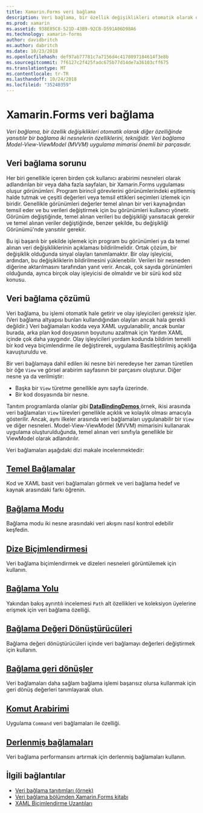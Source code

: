 ```yaml
---
title: Xamarin.Forms veri bağlama
description: Veri bağlama, bir özellik değişiklikleri otomatik olarak diğer özelliğinde yansıtılır bir bağlama iki nesnelerin özelliklerini, tekniğidir. Veri bağlama Model-View-ViewModel (MVVM) uygulama mimarisi önemli bir parçasıdır.
ms.prod: xamarin
ms.assetid: 938E85C8-521D-43B9-92CB-D591A06D98A6
ms.technology: xamarin-forms
author: davidbritch
ms.author: dabritch
ms.date: 10/23/2018
ms.openlocfilehash: def97ab77781c7a7156d4c4178097184614f3e8b
ms.sourcegitcommit: 7f6127c2f425fadc675b77d14de7a36103cff675
ms.translationtype: MT
ms.contentlocale: tr-TR
ms.lasthandoff: 10/24/2018
ms.locfileid: "35240359"
---
```

# <a name="xamarinforms-data-binding"></a>Xamarin.Forms veri bağlama

_Veri bağlama, bir özellik değişiklikleri otomatik olarak diğer özelliğinde yansıtılır bir bağlama iki nesnelerin özelliklerini, tekniğidir. Veri bağlama Model-View-ViewModel (MVVM) uygulama mimarisi önemli bir parçasıdır._

## <a name="the-data-linking-problem"></a>Veri bağlama sorunu

Her biri genellikle içeren birden çok kullanıcı arabirimi nesneleri olarak adlandırılan bir veya daha fazla sayfaları, bir Xamarin.Forms uygulaması oluşur *görünümleri*. Program birincil görevlerini görünümlerindeki eşitlenmiş halde tutmak ve çeşitli değerleri veya temsil ettikleri seçimleri izlemek için biridir. Genellikle görünümleri değerler temel alınan bir veri kaynağından temsil eder ve bu verileri değiştirmek için bu görünümleri kullanıcı yönetir. Görünüm değiştiğinde, temel alınan verileri bu değişikliği yansıtacak gerekir ve temel alınan veriler değiştiğinde, benzer şekilde, bu değişikliği Görünümü'nde yansıtılır gerekir.

Bu işi başarılı bir şekilde işlemek için program bu görünümleri ya da temel alınan veri değişikliklerinin açıklaması bildirilmelidir. Ortak çözüm, bir değişiklik olduğunda sinyal olayları tanımlamaktır. Bir olay işleyicisi, ardından, bu değişikliklerin bildirilmesini yüklenebilir. Verileri bir nesneden diğerine aktarılmasını tarafından yanıt verir. Ancak, çok sayıda görünümleri olduğunda, ayrıca birçok olay işleyicisi de olmalıdır ve bir sürü kod söz konusu.

## <a name="the-data-binding-solution"></a>Veri bağlama çözümü

Veri bağlama, bu işlemi otomatik hale getirir ve olay işleyicileri gereksiz işler. (Veri bağlama altyapısı bunları kullandığından olayları ancak hala gerekli değildir.) Veri bağlamaları kodda veya XAML uygulanabilir, ancak bunlar burada, arka plan kod dosyasının boyutunu azaltmak için Yardım XAML içinde çok daha yaygındır. Olay işleyicileri yordam kodunda bildirim temelli bir kod veya biçimlendirme ile değiştirerek, uygulama Basitleştirilmiş açıklığa kavuşturuldu ve.

Bir veri bağlamaya dahil edilen iki nesne biri neredeyse her zaman türetilen bir öğe `View` ve görsel arabirim sayfasının bir parçasını oluşturur. Diğer nesne ya da verilmiştir:

- Başka bir `View` türetme genellikle aynı sayfa üzerinde.
- Bir kod dosyasında bir nesne.

Tanıtım programlarda olanlar gibi [ **DataBindingDemos** ](https://developer.xamarin.com/samples/xamarin-forms/DataBindingDemos/) örnek, ikisi arasında veri bağlamaları `View` türevleri genellikle açıklık ve kolaylık olması amacıyla gösterilir. Ancak, aynı ilkeler arasında veri bağlamaları uygulanabilir bir `View` ve diğer nesneleri. Model-View-ViewModel (MVVM) mimarisini kullanarak uygulama oluşturulduğunda, temel alınan veri sınıfıyla genellikle bir ViewModel olarak adlandırılır.

Veri bağlamaları aşağıdaki dizi makale incelenmektedir:

## <a name="basic-bindingsbasic-bindingsmd"></a>[Temel Bağlamalar](basic-bindings.md)

Kod ve XAML basit veri bağlamaları görmek ve veri bağlama hedef ve kaynak arasındaki farkı öğrenin.

## <a name="binding-modebinding-modemd"></a>[Bağlama Modu](binding-mode.md)

Bağlama modu iki nesne arasındaki veri akışını nasıl kontrol edebilir keşfedin.

## <a name="string-formattingstring-formattingmd"></a>[Dize Biçimlendirmesi](string-formatting.md)

Veri bağlama biçimlendirmek ve dizeleri nesneleri görüntülemek için kullanın.

## <a name="binding-pathbinding-pathmd"></a>[Bağlama Yolu](binding-path.md)

Yakından bakış ayrıntılı incelemesi `Path` alt özellikleri ve koleksiyon üyelerine erişmek için veri bağlama özelliği.

## <a name="binding-value-convertersconvertersmd"></a>[Bağlama Değeri Dönüştürücüleri](converters.md)

Bağlama değeri dönüştürücüleri içinde veri bağlamayı değerleri değiştirmek için kullanın.

## <a name="binding-fallbacksbinding-fallbacksmd"></a>[Bağlama geri dönüşler](binding-fallbacks.md)

Veri bağlamaları daha sağlam bağlama işlemi başarısız olursa kullanmak için geri dönüş değerleri tanımlayarak olun.

## <a name="the-command-interfacecommandingmd"></a>[Komut Arabirimi](commanding.md)

Uygulama `Command` veri bağlamaları ile özelliği.

## <a name="compiled-bindingscompiled-bindingsmd"></a>[Derlenmiş bağlamaları](compiled-bindings.md)

Veri bağlama performansını artırmak için derlenmiş bağlamaları kullanın.

## <a name="related-links"></a>İlgili bağlantılar

- [Veri bağlama tanıtımları (örnek)](https://developer.xamarin.com/samples/xamarin-forms/DataBindingDemos/)
- [Veri bağlama bölümden Xamarin.Forms kitabı](~/xamarin-forms/creating-mobile-apps-xamarin-forms/summaries/chapter16.md)
- [XAML Biçimlendirme Uzantıları](~/xamarin-forms/xaml/markup-extensions/index.md)
